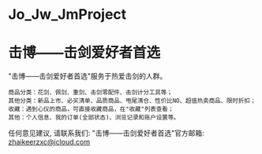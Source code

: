 # Jo_Jw_JmProject
# 击博——击剑爱好者首选

  "击博——击剑爱好者首选"服务于热爱击剑的人群。

    商品分类：花剑、佩剑、重剑、击剑零配件、击剑计分工具等；
    其他分类：新品上市、必买清单、品质商品、甩尾清仓、性价比NO、超值热卖商品、限时折扣；
    收藏：遇到心仪的商品，可直接收藏商品，在"收藏"列表查看；
    其他：个人信息、我的订单(全部状态)、浏览记录和账户设置等。

   任何意见建议, 请联系我们: 
   "击博——击剑爱好者首选"官方邮箱: zhaikeerzxc@icloud.com
